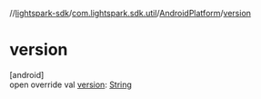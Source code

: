 //[lightspark-sdk](../../../index.md)/[com.lightspark.sdk.util](../index.md)/[AndroidPlatform](index.md)/[version](version.md)

# version

[android]\
open override val [version](version.md): [String](https://kotlinlang.org/api/latest/jvm/stdlib/kotlin/-string/index.html)
